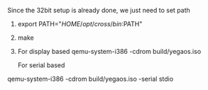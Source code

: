 Since the 32bit setup is already done, we just need to set path

1. export PATH="$HOME/opt/cross/bin:$PATH"

2. make

3. For display based qemu-system-i386 -cdrom build/yegaos.iso

    For serial based 

qemu-system-i386 -cdrom build/yegaos.iso -serial stdio

